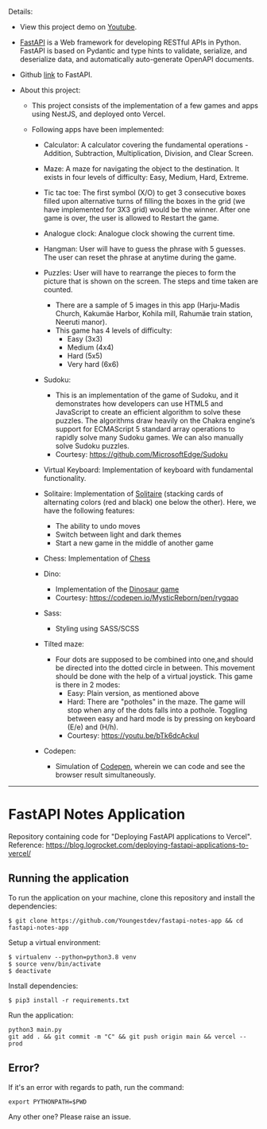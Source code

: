 Details:

- View this project demo on <a href="https://www.youtube.com/watch?v=1TV3vUGNr-o&list=PLbkOKmQRnCn45kDUhMIgzyGSAj7u0v4xU">Youtube</a>.

- <a href="https://en.wikipedia.org/wiki/FastAPI">FastAPI</a> is a Web framework for developing RESTful APIs in Python. FastAPI is based on Pydantic and type hints to validate, serialize, and deserialize data, and automatically auto-generate OpenAPI documents.
- Github <a href="https://github.com/tiangolo/fastapi">link</a> to FastAPI.
- About this project:

  - This project consists of the implementation of a few games and apps using NestJS, and deployed onto Vercel.

  - Following apps have been implemented:

    - Calculator: A calculator covering the fundamental operations - Addition, Subtraction, Multiplication, Division, and Clear Screen.

    - Maze: A maze for navigating the object to the destination. It exists in four levels of difficulty: Easy, Medium, Hard, Extreme.

    - Tic tac toe: The first symbol (X/O) to get 3 consecutive boxes filled upon alternative turns of filling the boxes in the grid (we have implemented for 3X3 grid) would be the winner. After one game is over, the user is allowed to Restart the game.

    - Analogue clock: Analogue clock showing the current time.

    - Hangman: User will have to guess the phrase with 5 guesses. The user can reset the phrase at anytime during the game.

    - Puzzles: User will have to rearrange the pieces to form the picture that is shown on the screen. The steps and time taken are counted.

      - There are a sample of 5 images in this app (Harju-Madis Church, Kakumäe Harbor, Kohila mill, Rahumäe train station, Neeruti manor).
      - This game has 4 levels of difficulty:
        - Easy (3x3)
        - Medium (4x4)
        - Hard (5x5)
        - Very hard (6x6)

    - Sudoku:

      - This is an implementation of the game of Sudoku, and it demonstrates how developers can use HTML5 and JavaScript to create an efficient algorithm to solve these puzzles. The algorithms draw heavily on the Chakra engine’s support for ECMAScript 5 standard array operations to rapidly solve many Sudoku games. We can also manually solve Sudoku puzzles.
      - Courtesy: https://github.com/MicrosoftEdge/Sudoku

    - Virtual Keyboard: Implementation of keyboard with fundamental functionality.

    - Solitaire: Implementation of <a href="https://en.wikipedia.org/wiki/Patience_(game)">Solitaire</a> (stacking cards of alternating colors (red and black) one below the other). Here, we have the following features:

      - The ability to undo moves
      - Switch between light and dark themes
      - Start a new game in the middle of another game

    - Chess: Implementation of <a href="https://en.wikipedia.org/wiki/Chess">Chess</a>

    - Dino:

      - Implementation of the <a href="https://en.wikipedia.org/wiki/Dinosaur_Game">Dinosaur game</a>
      - Courtesy: https://codepen.io/MysticReborn/pen/rygqao

    - Sass:

      - Styling using SASS/SCSS

    - Tilted maze:

      - Four dots are supposed to be combined into one,and should be directed into the dotted circle in between. This movement should be done with the help of a virtual joystick. This game is there in 2 modes:
        - Easy: Plain version, as mentioned above
        - Hard: There are "potholes" in the maze. The game will stop when any of the dots falls into a pothole. Toggling between easy and hard mode is by pressing on keyboard (E/e) and (H/h).
        - Courtesy: https://youtu.be/bTk6dcAckuI

    - Codepen:
      - Simulation of <a href="https://codepen.io/">Codepen</a>, wherein we can code and see the browser result simultaneously.

---

# FastAPI Notes Application

Repository containing code for "Deploying FastAPI applications to Vercel".
Reference: https://blog.logrocket.com/deploying-fastapi-applications-to-vercel/

## Running the application

To run the application on your machine, clone this repository and install the dependencies:

```
$ git clone https://github.com/Youngestdev/fastapi-notes-app && cd fastapi-notes-app
```

Setup a virtual environment:

```
$ virtualenv --python=python3.8 venv
$ source venv/bin/activate
$ deactivate
```

Install dependencies:

```
$ pip3 install -r requirements.txt
```

Run the application:

```
python3 main.py
git add . && git commit -m "C" && git push origin main && vercel --prod

```

## Error?

If it's an error with regards to path, run the command:

```
export PYTHONPATH=$PWD
```

Any other one? Please raise an issue.
